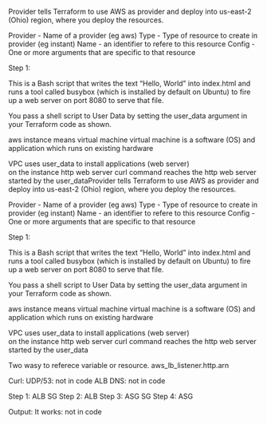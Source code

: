 Provider tells Terraform to use AWS as provider and deploy 
into us-east-2 (Ohio) region, where you deploy the resources.

Provider - Name of a provider (eg aws)
Type - Type of resource to create in provider (eg instant)
Name - an identifier to refere to this resource
Config - One or more arguments that are specific to 
that resource


Step 1:

This is a Bash script that writes the text “Hello, World” 
into index.html and runs a tool called busybox 
(which is installed by default on Ubuntu) to fire up 
a web server on port 8080 to serve that file.

You pass a shell script to User Data by setting the 
user_data argument in your Terraform code as shown.

aws instance means virtual machine
virtual machine is a software (OS) and application 
which runs on existing hardware

VPC
uses user_data to install applications (web server)  
on the instance 
http web server
curl command reaches the http web server 
started by the user_dataProvider tells Terraform to use AWS as provider and deploy 
into us-east-2 (Ohio) region, where you deploy the resources.

Provider - Name of a provider (eg aws)
Type - Type of resource to create in provider (eg instant)
Name - an identifier to refere to this resource
Config - One or more arguments that are specific to 
that resource

Step 1:

This is a Bash script that writes the text “Hello, World” 
into index.html and runs a tool called busybox 
(which is installed by default on Ubuntu) to fire up 
a web server on port 8080 to serve that file.

You pass a shell script to User Data by setting the 
user_data argument in your Terraform code as shown.

aws instance means virtual machine
virtual machine is a software (OS) and application 
which runs on existing hardware

VPC
uses user_data to install applications (web server)  
on the instance 
http web server
curl command reaches the http web server 
started by the user_data

Two wasy to referece variable or resource. aws_lb_listener.http.arn





Curl: UDP/53: not in code
ALB DNS: not in code

Step 1:
ALB SG 
Step 2:
ALB
Step 3: 
ASG SG
Step 4:
ASG 

Output: It works: not in code
